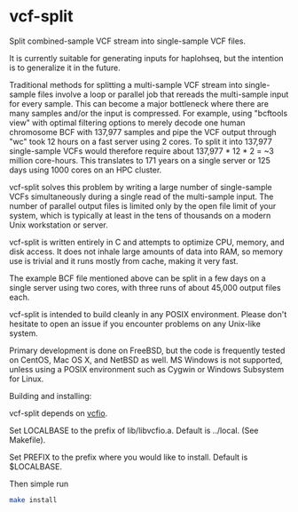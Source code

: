 # vcf-split
Split combined-sample VCF stream into single-sample VCF files.

It is currently suitable for generating inputs for haplohseq, but the
intention is to generalize it in the future.

Traditional methods for splitting a multi-sample VCF stream into single-sample
files involve a loop or parallel job that rereads the multi-sample input for
every sample.  This can
become a major bottleneck where there are many samples and/or the input
is compressed.  For example, using "bcftools view" with optimal filtering
options to merely decode one human chromosome BCF with
137,977 samples and pipe the VCF output through "wc" took 12 hours on a
fast server using 2 cores.  To split it into 137,977 single-sample VCFs
would therefore require about 137,977 * 12 * 2 = ~3 million core-hours.
This translates to 171 years on a single server or 125 days using 1000 cores
on an HPC cluster.

vcf-split solves this problem by writing a large number of single-sample VCFs
simultaneously during a single read of the multi-sample input.  The number
of parallel output files is limited only by the open file limit of your
system, which is typically at least in the tens of thousands on a modern
Unix workstation or server.

vcf-split is written entirely in C and attempts to optimize CPU, memory,
and disk access.  It does not inhale large amounts of data into RAM, so memory
use is trivial and it runs mostly from cache, making it very fast.

The example BCF file mentioned above can be split in a few days on a single
server using two cores, with three runs of about 45,000 output files each.

vcf-split is intended to build cleanly in any POSIX environment.  Please
don't hesitate to open an issue if you encounter problems on any
Unix-like system.

Primary development is done on FreeBSD, but the code is frequently tested on
CentOS, Mac OS X, and NetBSD as well.  MS Windows is not supported, unless
using a POSIX environment such as Cygwin or Windows Subsystem for Linux.

Building and installing:

vcf-split depends on [vcfio](https://github.com/auerlab/vcfio).

Set LOCALBASE to the prefix of lib/libvcfio.a.  Default is ../local.
(See Makefile).

Set PREFIX to the prefix where you would like to install.  Default is
$LOCALBASE.

Then simple run

```sh
make install
```

